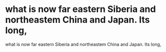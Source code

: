# what is now far eastern Siberia and northeastem China and Japan. Its long,

what is now far eastern Siberia and northeastem China and Japan. Its long,